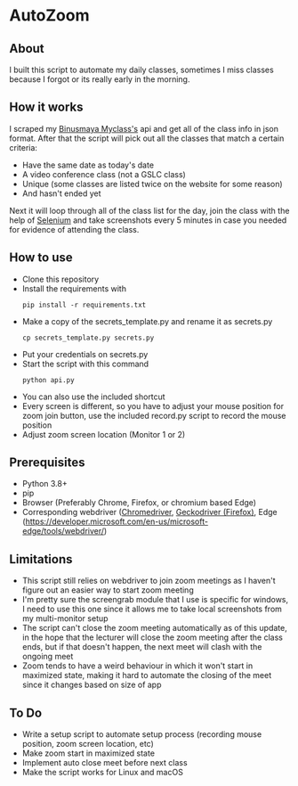 # AutoZoom

## About
I built this script to automate my daily classes, sometimes I miss classes because I forgot or its really early in the morning.

## How it works
I scraped my [Binusmaya Myclass's](https://myclass.apps.binus.ac.id/) api and get all of the class info in json format.
After that the script will pick out all the classes that match a certain criteria:
- Have the same date as today's date
- A video conference class (not a GSLC class)
- Unique (some classes are listed twice on the website for some reason)
- And hasn't ended yet

Next it will loop through all of the class list for the day, join the class with the help of [Selenium](https://www.selenium.dev/) and take screenshots every 5 minutes in case you needed for evidence of attending the class.

## How to use
- Clone this repository
- Install the requirements with 
    ```
    pip install -r requirements.txt
    ```
- Make a copy of the secrets_template.py and rename it as secrets.py
    ```
    cp secrets_template.py secrets.py
    ```
- Put your credentials on secrets.py
- Start the script with this command
    ```
    python api.py
    ```
- You can also use the included shortcut
- Every screen is different, so you have to adjust your mouse position for zoom join button, use the included record.py script to record the mouse position
- Adjust zoom screen location (Monitor 1 or 2)

## Prerequisites
- Python 3.8+
- pip
- Browser (Preferably Chrome, Firefox, or chromium based Edge)
- Corresponding webdriver ([Chromedriver](https://chromedriver.chromium.org/), [Geckodriver (Firefox)](https://github.com/mozilla/geckodriver/releases), Edge (https://developer.microsoft.com/en-us/microsoft-edge/tools/webdriver/)

## Limitations
- This script still relies on webdriver to join zoom meetings as I haven't figure out an easier way to start zoom meeting
- I'm pretty sure the screengrab module that I use is specific for windows, I need to use this one since it allows me to take local screenshots from my multi-monitor setup
- The script can't close the zoom meeting automatically as of this update, in the hope that the lecturer will close the zoom meeting after the class ends, but if that doesn't happen, the next meet will clash with the ongoing meet
- Zoom tends to have a weird behaviour in which it won't start in maximized state, making it hard to automate the closing of the meet since it changes based on size of app

## To Do
- Write a setup script to automate setup process (recording mouse position, zoom screen location, etc)
- Make zoom start in maximized state
- Implement auto close meet before next class
- Make the script works for Linux and macOS
